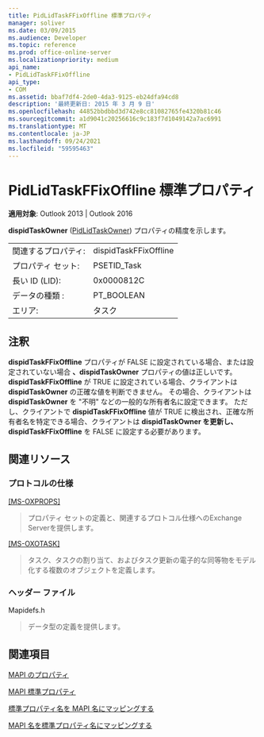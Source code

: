 ```yaml
---
title: PidLidTaskFFixOffline 標準プロパティ
manager: soliver
ms.date: 03/09/2015
ms.audience: Developer
ms.topic: reference
ms.prod: office-online-server
ms.localizationpriority: medium
api_name:
- PidLidTaskFFixOffline
api_type:
- COM
ms.assetid: bbaf7df4-2de0-4da3-9125-eb24dfa94cd8
description: '最終更新日: 2015 年 3 月 9 日'
ms.openlocfilehash: 44852bbdbbd3d742e8cc81082765fe4320b81c46
ms.sourcegitcommit: a1d9041c20256616c9c183f7d1049142a7ac6991
ms.translationtype: MT
ms.contentlocale: ja-JP
ms.lasthandoff: 09/24/2021
ms.locfileid: "59595463"
---
```

# <a name="pidlidtaskffixoffline-canonical-property"></a>PidLidTaskFFixOffline 標準プロパティ

  
  
**適用対象**: Outlook 2013 | Outlook 2016 
  
**dispidTaskOwner** ([PidLidTaskOwner](pidlidtaskowner-canonical-property.md)) プロパティの精度を示します。
  
|||
|:-----|:-----|
|関連するプロパティ:  <br/> |dispidTaskFFixOffline  <br/> |
|プロパティ セット:  <br/> |PSETID_Task  <br/> |
|長い ID (LID):  <br/> |0x0000812C  <br/> |
|データの種類 :   <br/> |PT_BOOLEAN  <br/> |
|エリア:  <br/> |タスク  <br/> |
   
## <a name="remarks"></a>注釈

**dispidTaskFFixOffline** プロパティが FALSE に設定されている場合、または設定されていない場合 **、dispidTaskOwner** プロパティの値は正しいです。 **dispidTaskFFixOffline** が TRUE に設定されている場合、クライアントは **dispidTaskOwner** の正確な値を判断できません。 その場合、クライアントは **dispidTaskOwner** を "不明" などの一般的な所有者名に設定できます。 ただし、クライアントで **dispidTaskFFixOffline** 値が TRUE に検出され、正確な所有者名を特定できる場合、クライアントは **dispidTaskOwner を更新し、dispidTaskFFixOffline** を FALSE に設定する必要があります。  
  
## <a name="related-resources"></a>関連リソース

### <a name="protocol-specifications"></a>プロトコルの仕様

[[MS-OXPROPS]](https://msdn.microsoft.com/library/f6ab1613-aefe-447d-a49c-18217230b148%28Office.15%29.aspx)
  
> プロパティ セットの定義と、関連するプロトコル仕様へのExchange Serverを提供します。
    
[[MS-OXOTASK]](https://msdn.microsoft.com/library/55600ec0-6195-4730-8436-59c7931ef27e%28Office.15%29.aspx)
  
> タスク、タスクの割り当て、およびタスク更新の電子的な同等物をモデル化する複数のオブジェクトを定義します。 
    
### <a name="header-files"></a>ヘッダー ファイル

Mapidefs.h
  
> データ型の定義を提供します。
    
## <a name="see-also"></a>関連項目



[MAPI のプロパティ](mapi-properties.md)
  
[MAPI 標準プロパティ](mapi-canonical-properties.md)
  
[標準プロパティ名を MAPI 名にマッピングする](mapping-canonical-property-names-to-mapi-names.md)
  
[MAPI 名を標準プロパティ名にマッピングする](mapping-mapi-names-to-canonical-property-names.md)

